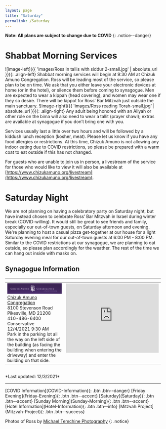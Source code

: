 ```yaml
---
layout: page
title: "Saturday"
permalink: /Saturday
---
```

**Note: All plans are subject to change due to COVID**
{: .notice--danger}

# Shabbat Morning Services

![image-left]({{ 'images/Ross in tallis with siddur 2-small.jpg' | absolute_url }}){: .align-left} 
Shabbat morning services will begin at 9:30 AM at Chizuk Amuno Congregation.  Ross will be leading most of the service, so please plan to be on time.  We ask that you either leave your electronic devices at home (or in the hotel), or silence them before coming to synagogue.  Men are expected to wear a kippah (head covering), and women may wear one if they so desire.  There will be kippot for Ross’ Bar Mitzvah just outside the main sanctuary.  ![image-right]({{ 'images/Ross reading Torah-small.jpg' | absolute_url }}){: .align-right} Any adult being honored with an Aliyah or other role on the bima will also need to wear a tallit (prayer shawl); extras are available at synagogue if you don’t bring one with you. 


Services usually last a little over two hours and will be followed by a kiddush lunch reception (kosher, meat).  Please let us know if you have any food allergies or restrictions.  At this time, Chizuk Amuno is not allowing any indoor eating due to COVID restrictions, so please be prepared with a warm coat to eat outside if this has not changed. 

For guests who are unable to join us in person, a livestream of the service for those who would like to view it will also be available at [https://www.chizukamuno.org/livestream](https://www.chizukamuno.org/livestream). 

# Saturday Night

We are not planning on having a celebratory party on Saturday night, but have instead chosen to celebrate Ross’ Bar Mitzvah in Israel during winter break (COVID-willing).  It would still be great to see friends and family, especially our out-of-town guests, on Saturday afternoon and evening.  We're planning to host a casual pizza get-together at our house for a light Saturday evening meal for our out-of-town guests at 6:00 PM - 8:00 PM.  Similar to the COVID restrictions at our synagogue, we are planning to eat outside, so please plan accordingly for the weather.  The rest of the time we can hang out inside with masks on.

## Synagogue Information 
<hr />
<table>
<tr /><tr style="vertical-align: top" >
  <td style="vertical-align: top" >
    <img src="images/Chizuk Amuno Community.png" width="300"/><br />
    <a href="https://www.chizukamuno.org">Chizuk Amuno Congregation</a> <br />  8100 Stevenson Road <br />  Pikesville, MD 21208 <br />  410-486-6400<br /> Conservative<br /> 12/4/2021 9:30 AM<br />Park in the parking lot all the way on the left side of the building (as facing the building when entering the driveway) and enter the building on that side.</td>
  <td style="vertical-align: top" ><iframe src="https://www.google.com/maps/embed?pb=!1m18!1m12!1m3!1d3083.392777585419!2d-76.71648684855886!3d39.39261907939671!2m3!1f0!2f0!3f0!3m2!1i1024!2i768!4f13.1!3m3!1m2!1s0x89c810bcdadf6c39%3A0x2c0acef88d2b3d5b!2sChizuk%20Amuno%20Congregation!5e0!3m2!1sen!2sus!4v1631459504980!5m2!1sen!2sus" width="300" height="225" style="border:0;" allowfullscreen="" loading="lazy"></iframe></td>
</tr>
</table>

<br />
*Last updated: 12/3/2021*

<hr />
[COVID Information](COVID-Information){: .btn .btn--danger}
[Friday Evening](Friday-Evening){: .btn .btn--accent} 
[Saturday](Saturday){: .btn .btn--accent}
[Sunday Morning](Sunday-Morning){: .btn .btn--accent} 
[Hotel Information](Hotel-Information){: .btn .btn--info}
[Mitzvah Project](Mitzvah-Project){: .btn .btn--success}


Photos of Ross by [Michael Temchine Photography](https://michaeltemchine.com/)
{: .notice}
